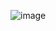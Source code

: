 ![image](https://github.com/kalstjd96/Baekjun-Algorithm-Study/assets/47016363/f015aa52-2a83-4d38-ae45-cf9ed3d35d08)
